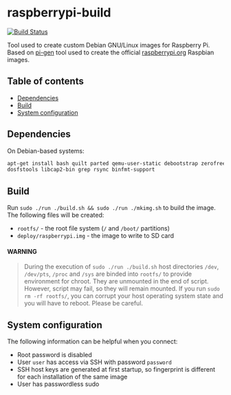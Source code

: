 raspberrypi-build
=================

[![Build Status](https://travis-ci.org/kotovalexarian/raspberrypi-build.svg)](https://travis-ci.org/kotovalexarian/raspberrypi-build)

Tool used to create custom Debian GNU/Linux images for Raspberry Pi.
Based on [pi-gen](https://github.com/rpi-distro/pi-gen) tool used to create
the official [raspberrypi.org](https://raspberrypi.org) Raspbian images.



Table of contents
-----------------

* [Dependencies](#dependencies)
* [Build](#build)
* [System configuration](#system-configuration)



Dependencies
------------

On Debian-based systems:

```bash
apt-get install bash quilt parted qemu-user-static debootstrap zerofree \
dosfstools libcap2-bin grep rsync binfmt-support
```



Build
-----

Run `sudo ./run ./build.sh && sudo ./run ./mkimg.sh` to build the image.
The following files will be created:

* `rootfs/` - the root file system (`/` and `/boot/` partitions)
* `deploy/raspberrypi.img` - the image to write to SD card

#### WARNING

> During the execution of `sudo ./run ./build.sh` host directories `/dev`,
> `/dev/pts`, `/proc` and `/sys` are binded into `rootfs/` to provide
> environment for chroot. They are unmounted in the end of script.
> However, script may fail, so they will remain mounted. If you run
> `sudo rm -rf rootfs/`, you can corrupt your host operating system
> state and you will have to reboot. Please be careful.



System configuration
--------------------

The following information can be helpful when you connect:

* Root password is disabled
* User `user` has access via SSH with password `password`
* SSH host keys are generated at first startup,
  so fingerprint is different for each installation of the same image
* User has passwordless sudo
